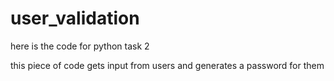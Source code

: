 # user_validation
here is the code for python task 2

this piece of code gets input from users and generates a password for them

